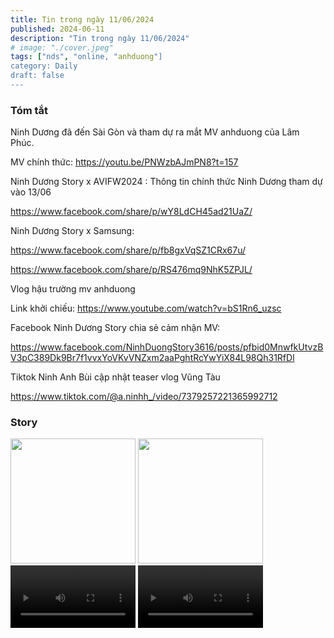 ```yaml
---
title: Tin trong ngày 11/06/2024
published: 2024-06-11
description: "Tin trong ngày 11/06/2024"
# image: "./cover.jpeg"
tags: ["nds", "online, "anhduong"]
category: Daily
draft: false
---
```


### Tóm tắt

Ninh Dương đã đến Sài Gòn và tham dự ra mắt MV anhduong của Lâm Phúc.

MV chính thức: https://youtu.be/PNWzbAJmPN8?t=157


Ninh Dương Story x AVIFW2024 : Thông tin chính thức Ninh Dương tham dự vào 13/06

https://www.facebook.com/share/p/wY8LdCH45ad21UaZ/

Ninh Dương Story x Samsung: 

https://www.facebook.com/share/p/fb8gxVqSZ1CRx67u/

https://www.facebook.com/share/p/RS476mq9NhK5ZPJL/


Vlog hậu trường mv anhduong

Link khởi chiếu: https://www.youtube.com/watch?v=bS1Rn6_uzsc

Facebook Ninh Dương Story chia sẻ cảm nhận MV: 

https://www.facebook.com/NinhDuongStory3616/posts/pfbid0MnwfkUtvzBV3pC389Dk9Br7f1vvxYoVKvVNZxm2aaPghtRcYwYiX84L98Qh31RfDl

Tiktok Ninh Anh Bùi cập nhật teaser vlog Vũng Tàu

https://www.tiktok.com/@a.ninhh_/video/7379257221365992712




### Story 

<img width="200" src="https://github.com/ninhduongsummary/ninhduongsummary/assets/174809384/2aeb0054-8c1a-4683-b324-f8f2453fadb8" />

<img width="200" src="https://github.com/ninhduongsummary/ninhduongsummary/assets/174809384/e30dac1b-516f-4d53-b319-3e00aa28f704" />

<video width="200" controls>
  <source src="https://github.com/ninhduongsummary/ninhduongsummary/assets/174809384/fba80e75-681b-44b0-a1d6-3fbc2dcccc32" type="video/mp4">
</video>

<video width="200" controls>
  <source src="https://github.com/ninhduongsummary/ninhduongsummary/assets/174809384/f811b080-e8be-4555-bdee-11f2448c8a68" type="video/mp4">
</video>












